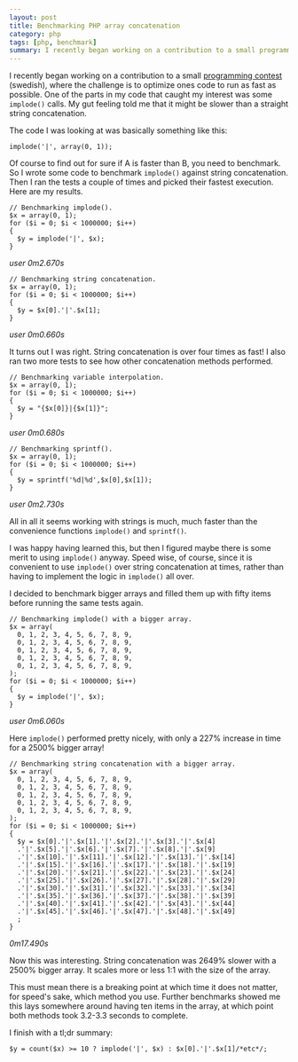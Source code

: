 ```yaml
---
layout: post
title: Benchmarking PHP array concatenation
category: php
tags: [php, benchmark]
summary: I recently began working on a contribution to a small programming contest, where the challenge is to optimize ones code to run as fast as possible. One of the parts in my code that caught my interest was some implode() calls. My gut feeling told me that it might be slower than a straight string concatenation.
---
```

I recently began working on a contribution to a small [programming contest](http://www.phpportalen.net/viewtopic.php?t=113904) (swedish), where the challenge is to optimize ones code to run as fast as possible. One of the parts in my code that caught my interest was some `implode()` calls. My gut feeling told me that it might be slower than a straight string concatenation.

The code I was looking at was basically something like this:

    implode('|', array(0, 1));

Of course to find out for sure if A is faster than B, you need to benchmark. So I wrote some code to benchmark `implode()` against string concatenation. Then I ran the tests a couple of times and picked their fastest execution. Here are my results.

    // Benchmarking implode().
    $x = array(0, 1);
    for ($i = 0; $i < 1000000; $i++)
    {
      $y = implode('|', $x);
    }

*user  0m2.670s*

    // Benchmarking string concatenation.
    $x = array(0, 1);
    for ($i = 0; $i < 1000000; $i++)
    {
      $y = $x[0].'|'.$x[1];
    }

*user  0m0.660s*

It turns out I was right. String concatenation is over four times as fast! I also ran two more tests to see how other concatenation methods performed.

    // Benchmarking variable interpolation.
    $x = array(0, 1);
    for ($i = 0; $i < 1000000; $i++)
    {
      $y = "{$x[0]}|{$x[1]}";
    }

*user  0m0.680s*

    // Benchmarking sprintf().
    $x = array(0, 1);
    for ($i = 0; $i < 1000000; $i++)
    {
      $y = sprintf('%d|%d',$x[0],$x[1]);
    }

*user  0m2.730s*

All in all it seems working with strings is much, much faster than the convenience functions `implode()` and `sprintf()`.

I was happy having learned this, but then I figured maybe there is some merit to using `implode()` anyway. Speed wise, of course, since it is convenient to use `implode()` over string concatenation at times, rather than having to implement the logic in `implode()` all over.

I decided to benchmark bigger arrays and filled them up with fifty items before running the same tests again.

    // Benchmarking implode() with a bigger array.
    $x = array(
      0, 1, 2, 3, 4, 5, 6, 7, 8, 9,
      0, 1, 2, 3, 4, 5, 6, 7, 8, 9,
      0, 1, 2, 3, 4, 5, 6, 7, 8, 9,
      0, 1, 2, 3, 4, 5, 6, 7, 8, 9,
      0, 1, 2, 3, 4, 5, 6, 7, 8, 9,
    );
    for ($i = 0; $i < 1000000; $i++)
    {
      $y = implode('|', $x);
    }

*user  0m6.060s*

Here `implode()` performed pretty nicely, with only a 227% increase in time for a 2500% bigger array!

    // Benchmarking string concatenation with a bigger array.
    $x = array(
      0, 1, 2, 3, 4, 5, 6, 7, 8, 9,
      0, 1, 2, 3, 4, 5, 6, 7, 8, 9,
      0, 1, 2, 3, 4, 5, 6, 7, 8, 9,
      0, 1, 2, 3, 4, 5, 6, 7, 8, 9,
      0, 1, 2, 3, 4, 5, 6, 7, 8, 9,
    );
    for ($i = 0; $i < 1000000; $i++)
    {
      $y = $x[0].'|'.$x[1].'|'.$x[2].'|'.$x[3].'|'.$x[4]
      .'|'.$x[5].'|'.$x[6].'|'.$x[7].'|'.$x[8].'|'.$x[9]
      .'|'.$x[10].'|'.$x[11].'|'.$x[12].'|'.$x[13].'|'.$x[14]
      .'|'.$x[15].'|'.$x[16].'|'.$x[17].'|'.$x[18].'|'.$x[19]
      .'|'.$x[20].'|'.$x[21].'|'.$x[22].'|'.$x[23].'|'.$x[24]
      .'|'.$x[25].'|'.$x[26].'|'.$x[27].'|'.$x[28].'|'.$x[29]
      .'|'.$x[30].'|'.$x[31].'|'.$x[32].'|'.$x[33].'|'.$x[34]
      .'|'.$x[35].'|'.$x[36].'|'.$x[37].'|'.$x[38].'|'.$x[39]
      .'|'.$x[40].'|'.$x[41].'|'.$x[42].'|'.$x[43].'|'.$x[44]
      .'|'.$x[45].'|'.$x[46].'|'.$x[47].'|'.$x[48].'|'.$x[49]
      ;
    }

*0m17.490s*

Now this was interesting. String concatenation was 2649% slower with a 2500% bigger array. It scales more or less 1:1 with the size of the array.

This must mean there is a breaking point at which time it does not matter, for speed's sake, which method you use. Further benchmarks showed me this lays somewhere around having ten items in the array, at which point both methods took 3.2-3.3 seconds to complete.

I finish with a tl;dr summary:

    $y = count($x) >= 10 ? implode('|', $x) : $x[0].'|'.$x[1]/*etc*/;
